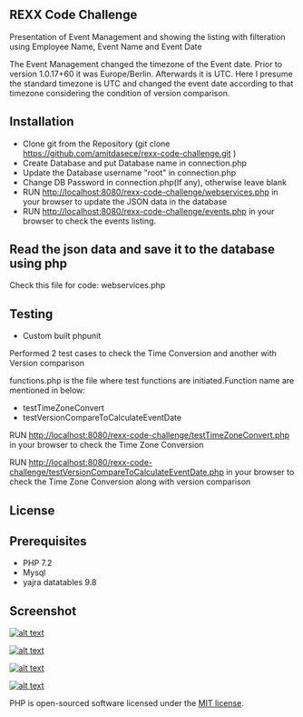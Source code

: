<h2 dir="auto" data-sourcepos="26:1-26:15"> <a aria-hidden="true" href="#rexx-code" id="user-content-rexx"></a>REXX Code Challenge</h2>
<p dir="auto" data-sourcepos="2:1-2:62">Presentation of Event Management and showing the listing with filteration using Employee Name, Event Name and Event Date </p>
<p dir="auto" data-sourcepos="4:1-6:164">The Event Management changed the timezone of the Event date.  Prior to version 1.0.17+60 it was Europe/Berlin.  Afterwards it is UTC. Here I presume the standard timezone is UTC and changed the event date according to that timezone considering the condition of version comparison.</p>

<h2 dir="auto" data-sourcepos="26:1-26:15"> <a aria-hidden="true" href="#installation" id="user-content-installation"></a>Installation</h2>
<ul dir="auto" data-sourcepos="28:1-34:78">
  <li data-sourcepos="28:1-29:1">Clone git from the Repository (git clone <a rel="nofollow noreferrer noopener" href="https://github.com/amitdasece/rexx-code-challenge.git">https://github.com/amitdasece/rexx-code-challenge.git</a> )</li>
  <li data-sourcepos="32:1-32:65">Create Database and put Database name in connection.php </li>
  <li data-sourcepos="33:1-33:43">Update the Database username &quot;root&quot; in connection.php </li>
  <li data-sourcepos="34:1-34:78">Change DB Password in connection.php(If any), otherwise leave blank</li>
  <li>RUN <a rel="nofollow noreferrer noopener" href="http://localhost:8080/rexx-code-challenge/webservices.php">http://localhost:8080/rexx-code-challenge/webservices.php</a> in your browser to update the JSON data in the database</li>
  <li>RUN <a rel="nofollow noreferrer noopener" href="http://localhost:8080/rexx-code-challenge/events.php">http://localhost:8080/rexx-code-challenge/events.php</a> in your browser to check the events listing. </li>
</ul>


<h2 dir="auto" data-sourcepos="12:1-12:59"> <a aria-hidden="true" href="#read-the-json-data-and-save-it-to-the-database-using-php" id="user-content-read-the-json-data-and-save-it-to-the-database-using-php"></a>Read the json data and save it to the database using php</h2>
<p dir="auto" data-sourcepos="14:1-15:39">Check this file for code:  webservices.php</p>

<h2 dir="auto" data-sourcepos="43:1-43:10"> <a aria-hidden="true" href="#testing" id="user-content-testing"></a>Testing</h2>
<ul dir="auto" data-sourcepos="45:1-46:0">
  <li data-sourcepos="45:1-46:0">Custom built phpunit</li>
</ul>
<p dir="auto" data-sourcepos="51:1-51:53">Performed 2 test cases to check the Time Conversion and another with Version comparison </p>
<p dir="auto" data-sourcepos="57:1-57:91">functions.php is the file where test functions are initiated.Function name are mentioned in below:</p>
<ul dir="auto" data-sourcepos="59:1-62:0">
  <li data-sourcepos="59:1-59:21">testTimeZoneConvert</li>
  <li data-sourcepos="60:1-62:0">testVersionCompareToCalculateEventDate</li>
  
</ul>
<p>RUN <a rel="nofollow noreferrer noopener" href="http://localhost:8080/rexx-code-challenge/testTimeZoneConvert.php">http://localhost:8080/rexx-code-challenge/testTimeZoneConvert.php</a> in your browser to check the Time Zone Conversion</p>
<p>RUN <a rel="nofollow noreferrer noopener" href="http://localhost:8080/rexx-code-challenge/testVersionCompareToCalculateEventDate.php">http://localhost:8080/rexx-code-challenge/testVersionCompareToCalculateEventDate.php</a> in your browser to check the Time Zone Conversion along with version comparison</p>
<h2 dir="auto" data-sourcepos="63:1-63:10"> <a aria-hidden="true" href="#license" id="user-content-license"></a>License</h2>

<h2 dir="auto" data-sourcepos="17:1-17:16"> <a aria-hidden="true" href="#prerequisites" id="user-content-prerequisites"></a>Prerequisites</h2>
<ul dir="auto" data-sourcepos="19:1-25:0">
  <li data-sourcepos="19:1-19:9">PHP 7.2</li>
  <li data-sourcepos="20:1-20:7">Mysql</li>
  <li data-sourcepos="22:1-22:22">yajra datatables 9.8</li>
</ul>

<h2 dir="auto" data-sourcepos="8:1-8:13"> <a aria-hidden="true" href="#screenshot" id="user-content-screenshot"></a>Screenshot</h2>
<p dir="auto" data-sourcepos="10:1-10:103"><a data-canonical-src="https://github.com/amitdasece/rexx-code-challenge/blob/main/screenshot_events.png" rel="nofollow noreferrer noopener" href="https://github.com/amitdasece/rexx-code-challenge/blob/main/screenshot_events.png"><img decoding="async" data-canonical-src="https://github.com/amitdasece/rexx-code-challenge/blob/main/screenshot_events.png" alt="alt text" src="https://github.com/amitdasece/rexx-code-challenge/blob/main/screenshot_events.png" loading="lazy"></a></p>
<p dir="auto" data-sourcepos="10:1-10:103"><a data-canonical-src="https://github.com/amitdasece/rexx-code-challenge/blob/main/screenshot_events_filtering.png" rel="nofollow noreferrer noopener" href="https://github.com/amitdasece/rexx-code-challenge/blob/main/screenshot_events_filtering.png"><img decoding="async" data-canonical-src="https://github.com/amitdasece/rexx-code-challenge/blob/main/screenshot_events_filtering.png" alt="alt text" src="https://github.com/amitdasece/rexx-code-challenge/blob/main/screenshot_events_filtering.png" loading="lazy"></a></p>

<p dir="auto" data-sourcepos="10:1-10:103"><a data-canonical-src="https://github.com/amitdasece/rexx-code-challenge/blob/main/timezone_testing.png" rel="nofollow noreferrer noopener" href="https://github.com/amitdasece/rexx-code-challenge/blob/main/timezone_testing.png"><img decoding="async" data-canonical-src="https://github.com/amitdasece/rexx-code-challenge/blob/main/timezone_testing.png" alt="alt text" src="https://github.com/amitdasece/rexx-code-challenge/blob/main/timezone_testing.png" loading="lazy"></a></p>

<p dir="auto" data-sourcepos="10:1-10:103"><a data-canonical-src="https://github.com/amitdasece/rexx-code-challenge/blob/main/version_testing.png" rel="nofollow noreferrer noopener" href="https://github.com/amitdasece/rexx-code-challenge/blob/main/version_testing.png"><img decoding="async" data-canonical-src="https://github.com/amitdasece/rexx-code-challenge/blob/main/version_testing.png" alt="alt text" src="https://github.com/amitdasece/rexx-code-challenge/blob/main/version_testing.png" loading="lazy"></a></p>

<p dir="auto" data-sourcepos="65:1-65:117"> PHP is open-sourced software licensed under the <a rel="nofollow noreferrer noopener" href="https://opensource.org/licenses/MIT">MIT license</a>.</p>
